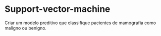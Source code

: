 # Support-vector-machine
Criar um modelo preditivo que classifique pacientes de mamografia como maligno ou benigno. 
